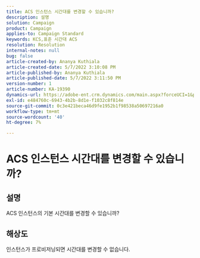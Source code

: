 ```yaml
---
title: ACS 인스턴스 시간대를 변경할 수 있습니까?
description: 설명
solution: Campaign
product: Campaign
applies-to: Campaign Standard
keywords: KCS,표준 시간대 ACS
resolution: Resolution
internal-notes: null
bug: false
article-created-by: Ananya Kuthiala
article-created-date: 5/7/2022 3:10:08 PM
article-published-by: Ananya Kuthiala
article-published-date: 5/7/2022 3:11:50 PM
version-number: 1
article-number: KA-19390
dynamics-url: https://adobe-ent.crm.dynamics.com/main.aspx?forceUCI=1&pagetype=entityrecord&etn=knowledgearticle&id=4fc1f0c5-17ce-ec11-a7b5-0022480a8e40
exl-id: e484760c-6943-4b2b-8d1e-f1032c8f814e
source-git-commit: 0c3e421beca46d9fe1952b1f98538a50697216a0
workflow-type: tm+mt
source-wordcount: '40'
ht-degree: 7%

---
```


# ACS 인스턴스 시간대를 변경할 수 있습니까?

## 설명

ACS 인스턴스의 기본 시간대를 변경할 수 있습니까?

## 해상도


인스턴스가 프로비저닝되면 시간대를 변경할 수 없습니다.

